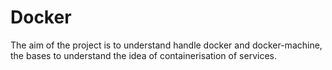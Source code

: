 # Docker
The aim of the project is to understand handle docker and docker-machine, the bases to understand the idea of containerisation of services.
